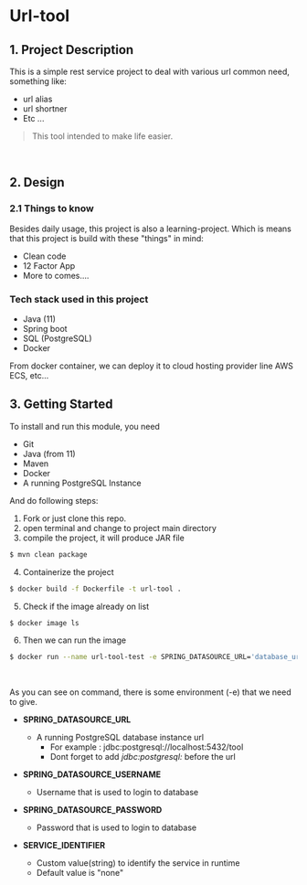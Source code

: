 # Url-tool


## 1. Project Description
This is a simple rest service project to deal with various url common need, something like:
- url alias
- url shortner
- Etc ...

> This tool intended to make life easier.

<br/>

## 2. Design

### 2.1 Things to know

Besides daily usage, this project is also a learning-project.
Which is means that this project is build with these "things" in mind:

- Clean code
- 12 Factor App
- More to comes....


### Tech stack used in this project

- Java (11)
- Spring boot
- SQL (PostgreSQL)
- Docker

From docker container, we can deploy it to cloud hosting provider line AWS ECS, etc...

## 3. Getting Started


To install and run this module, you need 
- Git
- Java (from 11)
- Maven
- Docker
- A running PostgreSQL Instance 


And do following steps:

1. Fork or just clone this repo.
2. open terminal and change to project main directory
3. compile the project, it will produce JAR file
```bash
$ mvn clean package
```
4. Containerize the project
```bash
$ docker build -f Dockerfile -t url-tool .
```
5. Check if the image already on list
```bash
$ docker image ls
```
6. Then we can run the image
```bash
$ docker run --name url-tool-test -e SPRING_DATASOURCE_URL='database_url' -e SPRING_DATASOURCE_USERNAME='database_user_name' -e SPRING_DATASOURCE_PASSWORD='database_password' -p 8080:8080 url-tool
```
<br>

As you can see on command, there is some environment  (-e) that we need to give.

- **SPRING_DATASOURCE_URL**
  - A running PostgreSQL database instance url
    - For example : jdbc:postgresql://localhost:5432/tool
    - Dont forget to add *jdbc:postgresql:* before the url

- **SPRING_DATASOURCE_USERNAME**
  - Username that is used to login to database
- **SPRING_DATASOURCE_PASSWORD**
  - Password that is used to login to database
- **SERVICE_IDENTIFIER**
  - Custom value(string) to identify the service in runtime
  - Default value is "none"































